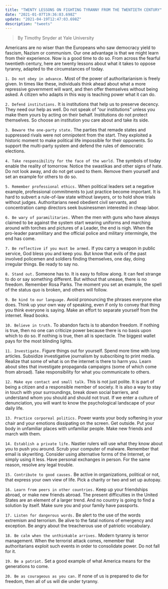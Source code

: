 ```yaml
---
title: "TWENTY LESSONS ON FIGHTING TYRANNY FROM THE TWENTIETH CENTURY"
date: "2021-01-07T19:36:03.698Z"
update: "2021-04-19T12:47:03.698Z"
description: "tweets"
---
```


> By Timothy Snyder at Yale University

Americans are no wiser than the Europeans who saw democracy yield to fascism, Nazism or communism. Our one advantage is
that we might learn from their experience. Now is a good time to do so. From across the fearful twentieth century, here
are twenty lessons about what it takes to oppose tyranny, adapted to the circumstances of today.

`1. Do not obey in advance.` Most of the power of authoritarianism is freely given. In times like these, individuals
think ahead about what a more repressive government will want, and then offer themselves without being asked. A citizen
who adapts in this way is teaching power what it can do.

`2. Defend institutions.` It is institutions that help us to preserve decency. They need our help as well. Do not speak
of “our institutions” unless you make them yours by acting on their behalf. Institutions do not protect themselves. So
choose an institution you care about and take its side.

`3. Beware the one-party state.` The parties that remade states and suppressed rivals were not omnipotent from the
start. They exploited a historic moment to make political life impossible for their opponents. So support the
multi-party system and defend the rules of democratic elections.

`4. Take responsibility for the face of the world.` The symbols of today enable the reality of tomorrow. Notice the
swastikas and other signs of hate. Do not look away, and do not get used to them. Remove them yourself and set an
example for others to do so.

`5. Remember professional ethics.` When political leaders set a negative example, professional commitments to just
practice become important. It is hard to subvert a rule-of-law state without lawyers, or to hold show trials without
judges. Authoritarians need obedient civil servants, and concentration camp directors seek businessmen interested in
cheap labor.

`6. Be wary of paramilitaries.` When the men with guns who have always claimed to be against the system start wearing
uniforms and marching around with torches and pictures of a Leader, the end is nigh. When the pro-leader paramilitary
and the official police and military intermingle, the end has come.

`7. Be reflective if you must be armed.` If you carry a weapon in public service, God bless you and keep you. But know
that evils of the past involved policemen and soldiers finding themselves, one day, doing irregular things. Be ready to
say no.

`8. Stand out.` Someone has to. It is easy to follow along. It can feel strange to do or say something different. But
without that unease, there is no freedom. Remember Rosa Parks. The moment you set an example, the spell of the status
quo is broken, and others will follow.

`9. Be kind to our language.` Avoid pronouncing the phrases everyone else does. Think up your own way of speaking, even
if only to convey that thing you think everyone is saying. Make an effort to separate yourself from the internet. Read
books.

`10. Believe in truth.` To abandon facts is to abandon freedom. If nothing is true, then no one can criticize power
because there is no basis upon which to do so. If nothing is true, then all is spectacle. The biggest wallet pays for
the most blinding lights.

`11. Investigate.` Figure things out for yourself. Spend more time with long articles. Subsidize investigative
journalism by subscribing to print media. Realize that some of what is on the internet is there to harm you. Learn about
sites that investigate propaganda campaigns (some of which come from abroad). Take responsibility for what you
communicate to others.

`12. Make eye contact and small talk.` This is not just polite. It is part of being a citizen and a responsible member
of society. It is also a way to stay in touch with your surroundings, break down social barriers, and understand whom
you should and should not trust. If we enter a culture of denunciation, you will want to know the psychological
landscape of your daily life.

`13. Practice corporeal politics.` Power wants your body softening in your chair and your emotions dissipating on the
screen. Get outside. Put your body in unfamiliar places with unfamiliar people. Make new friends and march with them.

`14. Establish a private life.` Nastier rulers will use what they know about you to push you around. Scrub your computer
of malware. Remember that email is skywriting. Consider using alternative forms of the Internet, or simply using it
less. Have personal exchanges in person. For the same reason, resolve any legal trouble.

`15. Contribute to good causes.` Be active in organizations, political or not, that express your own view of life. Pick
a charity or two and set up autopay.

`16. Learn from peers in other countries.` Keep up your friendships abroad, or make new friends abroad. The present
difficulties in the United States are an element of a larger trend. And no country is going to find a solution by
itself. Make sure you and your family have passports.

`17. Listen for dangerous words.` Be alert to the use of the words extremism and terrorism. Be alive to the fatal
notions of emergency and exception. Be angry about the treacherous use of patriotic vocabulary.

`18. Be calm when the unthinkable arrives.` Modern tyranny is terror management. When the terrorist attack comes,
remember that authoritarians exploit such events in order to consolidate power. Do not fall for it.

`19. Be a patriot.` Set a good example of what America means for the generations to come.

`20. Be as courageous as you can.` If none of us is prepared to die for freedom, then all of us will die under tyranny.

